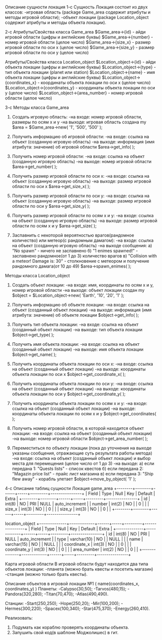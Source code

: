 Описание сущности локация
1-с Сущность Локация состоит из двух классов:
 -игровая область (package Game_area содержит атрибуты и методы игровой области);
 -объект локации (package Location_object содержит атрибуты и методы объекта локации). 

2-с Атрибуты/Свойства класса Game_area
$Game_area->{id} - айди игровой области (цифры и английские буквы)
$Game_area->{number} - номер игровой области (целое число)
$Game_area->{size_x} - размер игровой области по оси x (целое число)
$Game_area->{size_y} - размер игровой области по оси y (целое число)

Атрибуты/Свойства класса Location_object
$Location_object->{id} - айди объекта локации (цифры и английские буквы)
$Location_object->{type} - тип объекта локации (planet или station)
$Location_object->{name} - имя объекта локации (цифры и английские буквы)
$Location_object->{coordinates_x} - координаты объекта локации по оси x (целое число)
$Location_object->{coordinates_y} - координаты объекта локации по оси y (целое число)
$Location_object->{area_number} - номер игровой области (целое число)

3-с Методы класса Game_area
1. Cоздать игровую область:
 -на входе: номер игровой области, размеры по осям x и y
 -на выходе: игровая область создана
my $area = $Game_area->new( '1', '500', '500' );

2. Получить информацию об игровой области:
 -на входе: ссылка на объект (созданную игровую область)
 -на выходе: информация (имя атрибута: значение) об игровой области
$area->get_info( );

3. Получить номер игровой области:
 -на входе: ссылка на объект (созданную игровую область)
 -на выходе: номер игровой области
$area->get_number( );

4. Получить размер игровой области по оси x:
 -на входе: ссылка на объект (созданную игровую область)
 -на выходе: размер игровой области по оси x
$area->get_size_x( );

5. Получить размер игровой области по оси y:
 -на входе: ссылка на объект (созданную игровую область)
 -на выходе: размер игровой области по оси y
$area->get_size_y( );

6. Получить размер игровой области по осям x и y:
 -на входе: ссылка на объект (созданную игровую область)
 -на выходе: размер игровой области по осям x и y
$area->get_size( );

7. Заспавнить с некоторой вероятностью врагов(рандомное количество) или метеор(с рандомным дамагом):
 -на входе: ссылка на объект (созданную игровую область)
 -на выходе сообщения:
  а) "No spawn" - ничего не заспавнено
  б) "1 enimes spawned!" - заспавнено рандомное(от 1 до 3) количество врагов
  в) "Collision with a meteor! Damage is: 30" - столкновение с метеором и получение рандомного дамага(от 10 до 49)
$area->spawn_enimes( );

Методы класса Location_object
1. Cоздать объект локации:
 -на входе: имя, координаты по осям x и y, номер игровой области
 -на выходе: объект локации создан
my $object = $Location_object->new( 'Earth', '10', '20', '1' );

2. Получить информацию об объекте локации:
 -на входе: ссылка на объект (созданный объект локации)
 -на выходе: информация (имя атрибута: значение) об объекте локации
$object->get_info( );

3. Получить тип объекта локации:
 -на входе: ссылка на объект (созданный объект локации)
 -на выходе: тип объекта локации
$object->get_type( );

4. Получить имя объекта локации:
 -на входе: ссылка на объект (созданный объект локации)
 -на выходе: имя объекта локации
$object->get_name( );

5. Получить координаты объекта локации по оси x:
 -на входе: ссылка на объект (созданный объект локации)
 -на выходе: координаты объекта локации по оси x
$object->get_coordinate_x( );

6. Получить координаты объекта локации по оси y:
 -на входе: ссылка на объект (созданный объект локации)
 -на выходе: координаты объекта локации по оси y
$object->get_coordinate_y( );

7. Получить координаты объекта локации по осям x и y:
 -на входе: ссылка на объект (созданный объект локации)
 -на выходе: координаты объекта локации по осям x и y
$object->get_coordinates( );

8. Получить номер игровой области, в которой находится объект локации:
 -на входе: ссылка на объект (созданный объект локации)
 -на выходе: номер игровой области
$object->get_area_number( );

9. Переместиться по объекту локации (пока до уточнения на выходе указаны сообщения, отражающие суть результата работы метода)
-на входе: ссылка на объект (созданный объект локации) и выбор места для перемещения (целое число от 1 до 3)
-на выходе:
 а) если передана 1: "Quests lists" - список квестов
 б) если передана 2: "Magazin price list" - прайс лист магазина
 в) если передана 3: "Ship flew away" - корабль улетает
$object->move_by_object( '1' );

4-с Описание таблиц сущности Локация
game_area
+--------+--------+------+-----+---------+----------------+
| Field  | Type   | Null | Key | Default | Extra          |
+--------+--------+------+-----+---------+----------------+
| id     | int(8) | NO   | PRI | NULL    | auto_increment |
| number | int(2) | NO   |     | 0       |                |
| size_x | int(3) | NO   |     | 0       |                |
| size_y | int(3) | NO   |     | 0       |                |
+--------+--------+------+-----+---------+----------------+

location_object
+--------------+-------------+------+-----+---------+----------------+
| Field        | Type        | Null | Key | Default | Extra          |
+--------------+-------------+------+-----+---------+----------------+
| id           | int(8)      | NO   | PRI | NULL    | auto_increment |
| type         | varchar(10) | NO   |     | NULL    |                |
| name         | varchar(15) | NO   |     | NULL    |                |
| coordinate_x | int(3)      | NO   |     | 0       |                |
| coordinate_y | int(3)      | NO   |     | 0       |                |
| area_number  | int(2)      | NO   |     | 0       |                |
+--------------+-------------+------+-----+---------+----------------+

Карта игровой области
В игровой области будут находится два типа объектов локации:
-планета (можно брать квесты и посетить магазин)
-станция (можно только брать квесты).

Описание объектов в игровой локации №1 ( name(coordinates_x, coordinates_y) )
Планеты:
-Calypso(30,50);
-Tarvos(480,15);
-Pandora(320,280);
-Titan(70,470);
-Atlas(490,490).

Станции:
-Start(250,250);
-Hope(250,20);
-Mir(100,200);
-Hermes(300,220);
-Spacex(100,340);
-Star(475,370);
-Energy(260,410).

Реализовать:
1. Подумать как кораблю проверять координаты объекта.
2. Запушить свой код(в шаблоне Моджолишес) в гит.